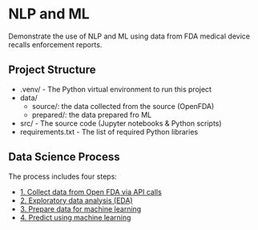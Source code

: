 # NLP and ML

Demonstrate the use of NLP and ML using data from FDA medical device recalls enforcement reports.

## Project Structure

- .venv/ - The Python virtual environment to run this project
- data/
  - source/: the data collected from the source (OpenFDA)
  - prepared/: the data prepared fro ML 
- src/ - The source code (Jupyter notebooks & Python scripts)
- requirements.txt - The list of required Python libraries

## Data Science Process 

The process includes four steps:

- [1. Collect data from Open FDA via API calls](src/1_collect.ipynb)
- [2. Exploratory data analysis (EDA)](src/2_explore.ipynb)
- [3. Prepare data for machine learning](src/3_prepare.ipynb)
- [4. Predict using machine learning](src/4_predict.ipynb)
